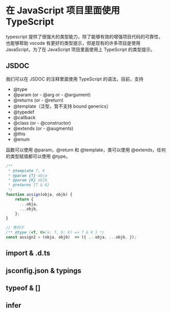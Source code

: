 # 在 JavaScript 项目里面使用 TypeScript

typescript 提供了很强大的类型能力，除了能够有效的增强项目代码的可靠性，也能够帮助 vscode 有更好的类型提示，但是现有的许多项目是使用 JavaScript，为了在 JavaScript 项目里面使用上 TypeScript 的类型提示。

## JSDOC

我们可以在 JSDOC 的注释里面使用 TypeScript 的语法，目前，支持

- @type
- @param (or - @arg or - @argument)
- @returns (or - @return)
- @template（泛型，暂不支持 bound generics）
- @typedef
- @callback
- @class (or - @constructor)
- @extends (or - @augments)
- @this
- @enum

函数可以使用 @param，@return 和 @template，类可以使用 @extends，任何的类型赋值都可以使用 @type。

```js
/**
 * @template T, K
 * @param {T} obja
 * @param {K} objb
 * @returns {T & K}
 */
function assign(obja, objb) {
    return {
      ...obja,
      ...objb,
    };
}

// 等同于
/** @type {<T, K>(a: T, b: K) => T & K } */
const assign2 = (obja, objb)  => ({ ...obja, ...objb, });
```

## import & .d.ts

## jsconfig.json & typings

## typeof & []

## infer
